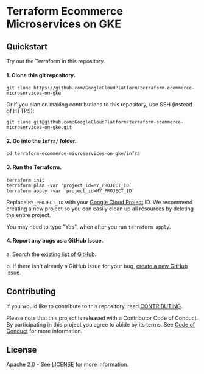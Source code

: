 # Terraform Ecommerce Microservices on GKE

## Quickstart

Try out the Terraform in this repository.

#### 1. Clone this git repository.

```
git clone https://github.com/GoogleCloudPlatform/terraform-ecommerce-microservices-on-gke
```

Or if you plan on making contributions to this repository, use SSH (instead of HTTPS):
```
git clone git@github.com:GoogleCloudPlatform/terraform-ecommerce-microservices-on-gke.git
```

#### 2. Go into the `infra/` folder.

```
cd terraform-ecommerce-microservices-on-gke/infra
```

#### 3. Run the Terraform.

```
terraform init
terraform plan -var 'project_id=MY_PROJECT_ID`
terraform apply -var 'project_id=MY_PROJECT_ID`
```

Replace `MY_PROJECT_ID` with your [Google Cloud Project](https://cloud.google.com/resource-manager/docs/creating-managing-projects) ID. We recommend creating a new project so you can easily clean up all resources by deleting the entire project.

You may need to type "Yes", when after you run `terraform apply`.

#### 4. Report any bugs as a GitHub Issue.

a. Search the [existing list of GitHub](https://github.com/GoogleCloudPlatform/terraform-ecommerce-microservices-on-gke/issues?q=is%3Aissue).

b. If there isn't already a GitHub issue for your bug, [create a new GitHub issue](https://github.com/GoogleCloudPlatform/terraform-ecommerce-microservices-on-gke/issues/new/choose).

## Contributing

If you would like to contribute to this repository, read [CONTRIBUTING](CONTRIBUTING.md).

Please note that this project is released with a Contributor Code of Conduct. By participating in
this project you agree to abide by its terms. See [Code of Conduct](CODE_OF_CONDUCT.md) for more
information.

## License

Apache 2.0 - See [LICENSE](LICENSE) for more information.
